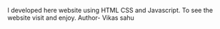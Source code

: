 
I developed here website using HTML CSS and Javascript. To see the website visit and enjoy.
Author- Vikas sahu
